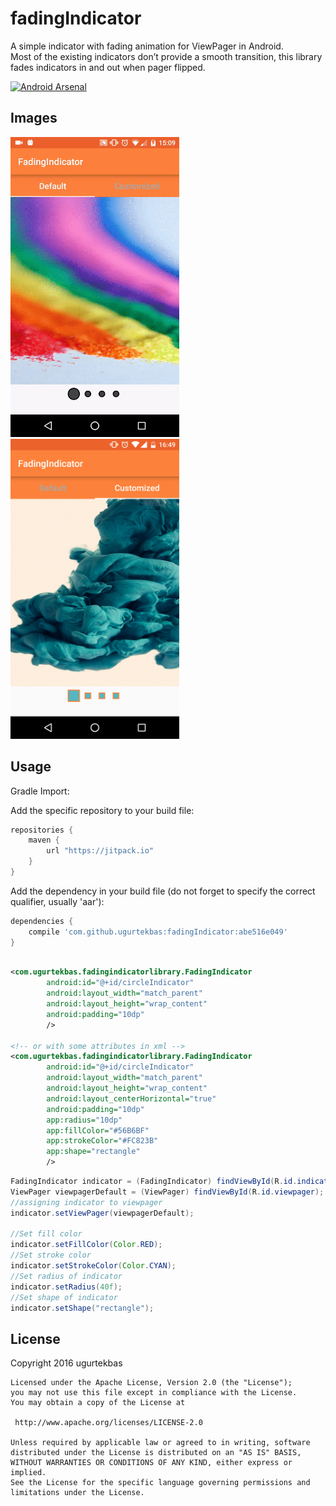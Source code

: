 # fadingIndicator
A simple indicator with fading animation for ViewPager in Android.
<br>
Most of the existing indicators don’t provide a smooth transition, this library fades indicators in and out when pager flipped.

[![Android Arsenal](https://img.shields.io/badge/Android%20Arsenal-fadingIndicator-green.svg?style=true)](https://android-arsenal.com/details/1/3505)

<H2>Images</H2>
<img width="270px" height="480" src="/images/1.gif" />
<img width="270px" height="480" src="/images/2.png" />
<br>

<H2>Usage</H2>
Gradle Import:

Add the specific repository to your build file:
```groovy
repositories {
    maven {
        url "https://jitpack.io"
    }
}
```
Add the dependency in your build file (do not forget to specify the correct qualifier, usually 'aar'):
```groovy
dependencies {
    compile 'com.github.ugurtekbas:fadingIndicator:abe516e049'
}
```

```xml

<com.ugurtekbas.fadingindicatorlibrary.FadingIndicator
        android:id="@+id/circleIndicator"
        android:layout_width="match_parent"
        android:layout_height="wrap_content"
        android:padding="10dp"
        />
        
<!-- or with some attributes in xml -->        
<com.ugurtekbas.fadingindicatorlibrary.FadingIndicator
        android:id="@+id/circleIndicator"
        android:layout_width="match_parent"
        android:layout_height="wrap_content"
        android:layout_centerHorizontal="true"
        android:padding="10dp"
        app:radius="10dp"
        app:fillColor="#56B6BF"
        app:strokeColor="#FC823B"
        app:shape="rectangle"
        />
```

```java
FadingIndicator indicator = (FadingIndicator) findViewById(R.id.indicator);
ViewPager viewpagerDefault = (ViewPager) findViewById(R.id.viewpager);
//assigning indicator to viewpager
indicator.setViewPager(viewpagerDefault);

//Set fill color
indicator.setFillColor(Color.RED);
//Set stroke color
indicator.setStrokeColor(Color.CYAN);
//Set radius of indicator
indicator.setRadius(40f);
//Set shape of indicator
indicator.setShape("rectangle");


```
<H2>License</H2>
    Copyright 2016 ugurtekbas

    Licensed under the Apache License, Version 2.0 (the "License");
    you may not use this file except in compliance with the License.
    You may obtain a copy of the License at

     http://www.apache.org/licenses/LICENSE-2.0

    Unless required by applicable law or agreed to in writing, software
    distributed under the License is distributed on an "AS IS" BASIS,
    WITHOUT WARRANTIES OR CONDITIONS OF ANY KIND, either express or implied.
    See the License for the specific language governing permissions and
    limitations under the License.
